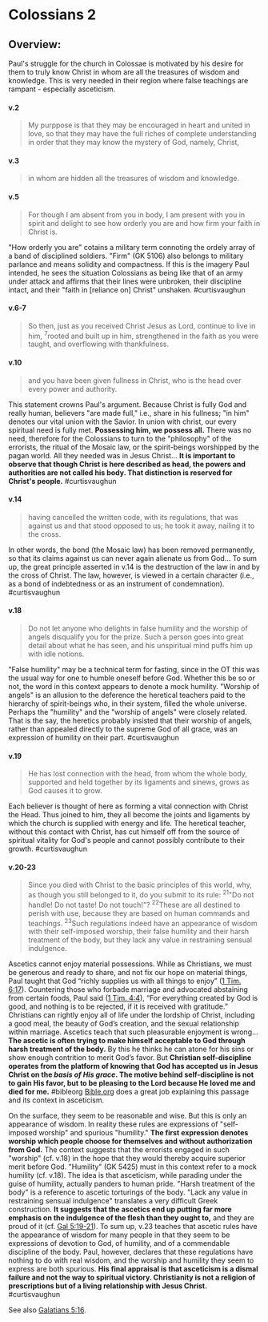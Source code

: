 # Colossians 2

## Overview:
Paul's struggle for the church in Colossae is motivated by his desire for them to truly know Christ in whom are all the treasures of wisdom and knowledge. This is very needed in their region where false teachings are rampant - especially asceticism.


#### v.2
>My purppose is that they may be encouraged in heart and united in love, so that they may have the full riches of complete understanding in order that they may know the mystery of God, namely, Christ,

#### v.3
>in whom are hidden all the treasures of wisdom and knowledge.

#### v.5
>For though I am absent from you in body, I am present with you in spirit and delight to see how orderly you are and how firm your faith in Christ is.

"How orderly you are" cotains a military term connoting the ordely array of a band of disciplined soldiers. "Firm" (GK 5106) also belongs to military parlance and means solidity and compactness. If this is the imagery Paul intended, he sees the situation Colossians as being like that of an army under attack and affirms that their lines were unbroken, their discipline intact, and their "faith in \[reliance on\] Christ" unshaken.
#curtisvaughun 

#### v.6-7
>So then, just as you received Christ Jesus as Lord, continue to live in him, <sup>7</sup>rooted and built up in him, strengthened in the faith as you were taught, and overflowing with thankfulness.

#### v.10
>and you have been given fullness in Christ, who is the head over every power and authority.

This statement crowns Paul's argument. Because Christ is fully God and really human, believers "are made full," i.e., share in his fullness; "in him" denotes our vital union with the Savior. In union with christ, our every spiritual need is fully met. **Possessing him, we possess all.** There was no need, therefore for the Colossians to turn to the "philosophy" of the errorists, the ritual of the Mosaic law, or the spirit-beings worshipped by the pagan world. All they needed was in Jesus Christ...
**It is important to observe that though Christ is here described as head, the powers and authorities are not called his body. That distinction is reserved for Christ's people.**
#curtisvaughun 

#### v.14
>having cancelled the written code, with its regulations, that was against us and that stood opposed to us; he took it away, nailing it to the cross.

In other words, the bond (the Mosaic law) has been removed permanently, so that its claims against us can never again alienate us from God...
To sum up, the great principle asserted in v.14 is the destruction of the law in and by the cross of Christ. The law, however, is viewed in a certain character (i.e., as a bond of indebtedness or as an instrument of condemnation).
#curtisvaughun 

#### v.18
>Do not let anyone who delights in false humility and the worship of angels disqualify you for the prize. Such a person goes into great detail about what he has seen, and his unspiritual mind puffs him up with idle notions.

"False humility" may be a technical term for fasting, since in the OT this was the usual way for one to humble oneself before God. Whether this be so or not, the word in this context appears to denote a mock humility. "Worship of angels" is an allusion to the deference the heretical teachers paid to the hierarchy of spirit-beings who, in their system, filled the whole universe. Perhaps the "humility" and the "worship of angels" were closely related. That is the say, the heretics probably insisted that their worship of angels, rather than appealed directly to the supreme God of all grace, was an expression of humility on their part.
#curtisvaughun 

#### v.19
>He has lost connection with the head, from whom the whole body, supported and held together by its ligaments and sinews, grows as God causes it to grow.

Each believer is thought of here as forming a vital connection with Christ the Head. Thus joined to him, they all become the joints and ligaments by which the church is supplied with energy and life. The heretical teacher, without this contact with Christ, has cut himself off from the source of spiritual vitality for God's people and cannot possibly contribute to their growth.
#curtisvaughun 

#### v.20-23
>Since you died with Christ to the basic principles of this world, why, as though you still belonged to it, do you submit to its rule: <sup>21</sup>"Do not handle! Do not taste! Do not touch!"? <sup>22</sup>These are all destined to perish with use, because they are based on human commands and teachings. <sup>23</sup>Such regulations indeed have an appearance of wisdom with their self-imposed worship, their false humility and their harsh treatment of the body, but they lack any value in restraining sensual indulgence.

Ascetics cannot enjoy material possessions. While as Christians, we must be generous and ready to share, and not fix our hope on material things, Paul taught that God “richly supplies us with all things to enjoy” ([1 Tim. 6:17](1Timothy6#v.17)). Countering those who forbade marriage and advocated abstaining from certain foods, Paul said ([1 Tim. 4:4](1Timothy4#v.4-5)), “For everything created by God is good, and nothing is to be rejected, if it is received with gratitude.” Christians can rightly enjoy all of life under the lordship of Christ, including a good meal, the beauty of God’s creation, and the sexual relationship within marriage. Ascetics teach that such pleasurable enjoyment is wrong... **The ascetic is often trying to make himself acceptable to God through harsh treatment of the body.** By this he thinks he can atone for his sins or show enough contrition to merit God’s favor. But **Christian self-discipline operates from the platform of knowing that God has accepted us in Jesus Christ on the *basis of His grace*. The motive behind self-discipline is not to gain His favor, but to be pleasing to the Lord because He loved me and died for me.**
#bibleorg  [Bible.org](https://bible.org/seriespage/lesson-14-how-not-be-godly-colossians-220-23) does a great job explaining this passage and its context in asceticism.

On the surface, they seem to be reasonable and wise. But this is only an appearance of wisdom. In reality these rules are expressions of "self-imposed worship" and spurious "humility." **The first expression denotes worship which people choose for themselves and without authorization from God.** The context suggests that the errorists engaged in such "worship" (cf. v.18) in the hope that they would thereby acquire superior merit before God.
"Humility" (GK 5425) must in this context refer to a mock humility (cf. v.18). The idea is that asceticism, while parading under the guise of humility, actually panders to human pride. "Harsh treatment of the body" is a reference to ascetic torturings of the body. "Lack any value in restraining sensual indulgence" translates a very difficult Greek construction. **It suggests that the ascetics end up putting far more emphasis on the indulgence of the flesh than they ought to,** and they are proud of it (cf. [Gal 5:19-21](Galatians5#v.19)).
To sum up, v.23 teaches that ascetic rules have the appearance of wisdom for many people in that they seem to be expressions of devotion to God, of humility, and of a commendable discipline of the body. Paul, however, declares that these regulations have nothing to do with real wisdom, and the worship and humility they seem to express are both spurious. **His final appraisal is that asceticism is a dismal failure and not the way to spiritual victory. Christianity is not a religion of prescriptions but of a living relationship with Jesus Christ.**
#curtisvaughun 

See also [Galatians 5:16](Galatians5#v.16).

